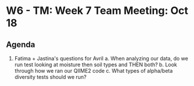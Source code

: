 # W6 - TM: Week 7 Team Meeting: Oct 18

## Agenda

1. Fatima + Jastina's questions for Avril
    a. When analyzing our data, do we run test looking at moisture then soil types and THEN both?
    b. Look through how we ran our QIIME2 code
    c. What types of alpha/beta diversity tests should we run?
  

